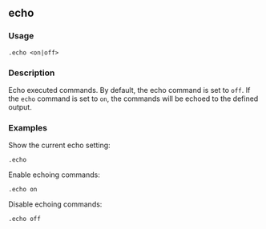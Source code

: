 ## echo

### Usage

```text
.echo <on|off>
```

### Description

Echo executed commands. By default, the echo command is set to `off`. If the `echo` command is set to `on`, the
commands will be echoed to the defined output.

### Examples

Show the current echo setting:

```text
.echo
```

Enable echoing commands:

```text
.echo on
```

Disable echoing commands:

```text
.echo off
```
